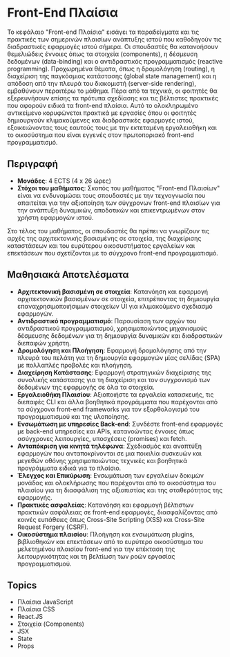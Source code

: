 # Front-End Πλαίσια

Το κεφάλαιο "Front-end Πλαίσια" εισάγει τα παραδείγματα και τις πρακτικές των σημερινών πλαισίων ανάπτυξης ιστού που καθοδηγούν τις διαδραστικές εφαρμογές ιστού σήμερα. Οι σπουδαστές θα κατανοήσουν θεμελιώδεις έννοιες όπως τα στοιχεία (components), η δέσμευση δεδομένων (data-binding) και ο αντιδραστικός προγραμματισμός (reactive programming). Προχωρημένα θέματα, όπως η δρομολόγηση (routing), η διαχείριση της παγκόσμιας κατάστασης (global state management) και η απόδοση από την πλευρά του διακομιστή (server-side rendering), εμβαθύνουν περαιτέρω το μάθημα. Πέρα από τα τεχνικά, οι φοιτητές θα εξερευνήσουν επίσης τα πρότυπα σχεδίασης και τις βέλτιστες πρακτικές που αφορούν ειδικά τα front-end πλαίσια. Αυτό το ολοκληρωμένο αντικείμενο κορυφώνεται πρακτικά με εργασίες όπου οι φοιτητές δημιουργούν κλιμακούμενες και διαδραστικές εφαρμογές ιστού, εξοικειώνοντας τους εαυτούς τους με την εκτεταμένη εργαλειοθήκη και το οικοσύστημα που είναι εγγενές στον πρωτοποριακό front-end προγραμματισμό.

## Περιγραφή

- **Μονάδες**: 4 ECTS (4 x 26 ώρες)
- **Στόχοι του μαθήματος**: Σκοπός του μαθήματος "Front-end Πλαισίων" είναι να ενδυναμώσει τους σπουδαστές με την τεχνογνωσία που απαιτείται για την αξιοποίηση των σύγχρονων front-end πλαισίων για την ανάπτυξη δυναμικών, αποδοτικών και επικεντρωμένων στον χρήστη εφαρμογών ιστού.

Στο τέλος του μαθήματος, οι σπουδαστές θα πρέπει να γνωρίζουν τις αρχές της αρχιτεκτονικής βασισμένης σε στοιχεία, της διαχείρισης καταστάσεων και του ευρύτερου οικοσυστήματος εργαλείων και επεκτάσεων που σχετίζονται με το σύγχρονο front-end προγραμματισμό.

## Μαθησιακά Αποτελέσματα
- **Αρχιτεκτονική βασισμένη σε στοιχεία**: Κατανόηση και εφαρμογή αρχιτεκτονικών βασισμένων σε στοιχεία, επιτρέποντας τη δημιουργία επαναχρησιμοποιήσιμων στοιχείων UI για κλιμακούμενο σχεδιασμό εφαρμογών.
- **Αντιδραστικό προγραμματισμό**: Παρουσίαση των αρχών του αντιδραστικού προγραμματισμού, χρησιμοποιώντας μηχανισμούς δέσμευσης δεδομένων για τη δημιουργία δυναμικών και διαδραστικών διεπαφών χρήστη.
- **Δρομολόγηση και Πλοήγηση**: Εφαρμογή δρομολόγησης από την πλευρά του πελάτη για τη δημιουργία εφαρμογών μίας σελίδας (SPA) με πολλαπλές προβολές και πλοήγηση.
- **Διαχείρηση Κατάστασης**: Εφαρμογή στρατηγικών διαχείρισης της συνολικής κατάστασης για τη διαχείριση και τον συγχρονισμό των δεδομένων της εφαρμογής σε όλα τα στοιχεία.
- **Εργαλειοθήκη Πλαισίου**: Αξιοποιήστε τα εργαλεία κατασκευής, τις διεπαφές CLI και άλλα βοηθητικά προγράμματα που παρέχονται από τα σύγχρονα front-end frameworks για τον εξορθολογισμό του προγραμματισμού και της υλοποίησης.
- **Ενσωμάτωση με υπηρεσίες Back-end**: Συνδέστε front-end εφαρμογές με back-end υπηρεσίες και APIs, κατανοώντας έννοιες όπως ασύγχρονες λειτουργίες, υποσχέσεις (promises) και fetch.
- **Ανταπόκριση για κινητά τηλέφωνα**: Σχεδιασμός και αναπτύξη εφαρμογών που ανταποκρίνονται σε μια ποικιλία συσκευών και μεγεθών οθόνης χρησιμοποιώντας τεχνικές και βοηθητικά προγράμματα ειδικά για το πλαίσιο.
- **Έλεγχος και Επικύρωση**: Ενσωμάτωση των εργαλείων δοκιμών μονάδας και ολοκλήρωσης που παρέχονται από το οικοσύστημα του πλαισίου για τη διασφάλιση της αξιοπιστίας και της σταθερότητας της εφαρμογής.
- **Πρακτικές ασφαλείας**: Κατανόηση και εφαρμογή βέλτιστων πρακτικών ασφάλειας σε front-end εφαρμογές, διασφαλίζοντας από κοινές ευπάθειες όπως Cross-Site Scripting (XSS) και Cross-Site Request Forgery (CSRF).
- **Οικοσύστημα πλαισίου**: Πλοήγηση και ενσωμάτωση plugins, βιβλιοθηκών και επεκτάσεων από το ευρύτερο οικοσύστημα του μελετημένου πλαισίου front-end για την επέκταση της λειτουργικότητας και τη βελτίωση των ροών εργασίας προγραμματισμού.


## Topics
- Πλαίσια JavaScript 
- Πλαίσια CSS 
- React.JS
- Στοιχεία (Components)
- JSX
- State
- Props
